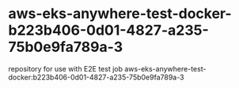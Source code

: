# aws-eks-anywhere-test-docker-b223b406-0d01-4827-a235-75b0e9fa789a-3
repository for use with E2E test job aws-eks-anywhere-test-docker:b223b406-0d01-4827-a235-75b0e9fa789a-3
